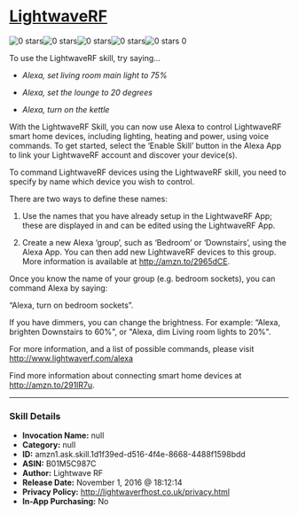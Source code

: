 # [LightwaveRF](http://alexa.amazon.com/#skills/amzn1.ask.skill.1d1f39ed-d516-4f4e-8668-4488f1598bdd)
![0 stars](../../images/ic_star_border_black_18dp_1x.png)![0 stars](../../images/ic_star_border_black_18dp_1x.png)![0 stars](../../images/ic_star_border_black_18dp_1x.png)![0 stars](../../images/ic_star_border_black_18dp_1x.png)![0 stars](../../images/ic_star_border_black_18dp_1x.png) 0

To use the LightwaveRF skill, try saying...

* *Alexa, set living room main light to 75%*

* *Alexa, set the lounge to 20 degrees*

* *Alexa, turn on the kettle*

With the LightwaveRF Skill, you can now use Alexa to control LightwaveRF smart home devices, including lighting, heating and power, using voice commands. To get started, select the ‘Enable Skill’ button in the Alexa App to link your LightwaveRF account and discover your device(s).

To command LightwaveRF devices using the LightwaveRF skill, you need to specify by name which device you wish to control.  

There are two ways to define these names:

1. Use the names that you have already setup in the LightwaveRF App; these are displayed in and can be edited using the LightwaveRF App.  

2. Create a new Alexa ‘group’, such as ‘Bedroom’ or ‘Downstairs’, using the Alexa App.  You can then add new LightwaveRF devices to this group. More information is available at http://amzn.to/2965dCE.


Once you know the name of your group (e.g. bedroom sockets), you can command Alexa by saying:

“Alexa, turn on bedroom sockets”.

If you have dimmers, you can change the brightness. For example: “Alexa, brighten Downstairs to 60%", or "Alexa, dim Living room lights to 20%".

For more information, and a list of possible commands, please visit http://www.lightwaverf.com/alexa

Find more information about connecting smart home devices at http://amzn.to/291lR7u.

***

### Skill Details

* **Invocation Name:** null
* **Category:** null
* **ID:** amzn1.ask.skill.1d1f39ed-d516-4f4e-8668-4488f1598bdd
* **ASIN:** B01M5C987C
* **Author:** Lightwave RF
* **Release Date:** November 1, 2016 @ 18:12:14
* **Privacy Policy:** http://lightwaverfhost.co.uk/privacy.html
* **In-App Purchasing:** No
